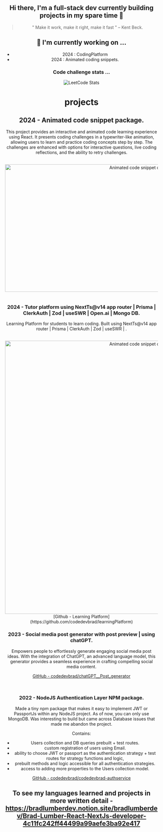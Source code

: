 <div align="center">
  

## Hi there, I'm a full-stack dev currently building projects in my spare time 👋 ###

> " Make it work, make it right, make it fast " – Kent Beck.

## 🔭 I'm currently working on ...
  - 2024 : CodingPlatform
  - 2024 : Animated coding snippets.
   
### Code challenge stats ...
![LeetCode Stats](https://leetcard.jacoblin.cool/user0171yr?theme=light&font=M%20PLUS%201%20Code&ext=heatmap)


# projects

<div align="center">
  <h2>  2024 - Animated code snippet package. </h2>
  <p>
    This project provides an interactive and animated code learning experience using React. It presents coding challenges in a typewriter-like animation, allowing users to learn and practice coding concepts step by step. The challenges are enhanced with options for interactive questions, live coding reflections, and the ability to retry challenges.
  </p>
</br>
  <img src="https://github.com/user-attachments/assets/22cbdbc7-8fde-468e-8fcb-eebf4a81a66a" alt="Animated code snippet challenges" width="900" height="420" />
</div>

</br>

### 2024 - Tutor platform using NextTs@v14 app router | Prisma | ClerkAuth | Zod |  useSWR | Open.ai | Mongo DB.
Learning Platform for students to learn coding. Built using NextTs@v14 app router | Prisma | ClerkAuth | Zod | useSWR | .

</br>
<div align='center'>
   <img src="https://github.com/user-attachments/assets/41acba80-8e4b-4b24-9249-82d4ced9c527" alt="Animated code snippet challenges" width="900" /> 
</div>
[Github - Learning Platform](https://github.com/codedevbrad/learningPlatform)

</br>

### 2023 - Social media post generator with post preview | using chatGPT.

Empowers people to effortlessly generate engaging social media post ideas. With the integration of ChatGPT, an advanced language model, this generator provides a seamless experience in crafting compelling social media content.

[GitHub - codedevbrad/chatGPT__Post_generator](https://github.com/codedevbrad/chatGPT__Post_generator)

</br>

### 2022 - NodeJS **Authentication Layer NPM package.**

Made a tiny npm package that makes it easy to implement JWT or PassportJs within any NodeJS project. As of now, you can only use MongoDB. Was interesting to build but came across Database issues that made me abandon the project.

Contains:

- Users collection and DB queries prebuilt + test routes.
- custom registration of users using Email.
- ability to choose JWT or passport as the authentication strategy + test routes for strategy functions and logic,
- prebuilt methods and logic accessible for all authentication strategies.
- access to adding more properties to the Users collection model.

[GitHub - codedevbrad/codedevbrad-authservice](https://github.com/codedevbrad/codedevbrad-authservice)



## To see my languages learned and projects in more written detail - https://bradlumberdev.notion.site/bradlumberdev/Brad-Lumber-React-NextJs-developer-4c11fc242ff44499a99aefe3ba92e417

</div>

<!--
**codedevbrad/codedevbrad** is a ✨ _special_ ✨ repository because its `README.md` (this file) appears on your GitHub profile.

Here are some ideas to get you started:


- 🔭 I’m currently working on
- 👯 I’m looking to collaborate on ...
- 🤔 I’m looking for help with ...
- 💬 Ask me about ...
- 📫 How to reach me: ...
- 😄 Pronouns: ...
- ⚡ Fun fact: ...
-->
